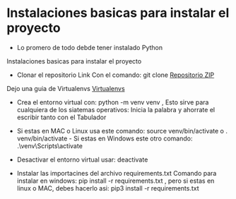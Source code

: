 <h1>Instalaciones basicas para instalar el proyecto</h1>

- Lo promero de todo debde tener instalado Python

Instalaciones basicas para instalar el proyecto

- Clonar el repositorio Link
  Con el comando: git clone [Repositorio ZIP](https://github.com/topgambajrjdeveloper/sergio/archive/refs/heads/main.zip)

Dejo una guia de Virtualenvs
 [Virtualenvs](https://python-guide-es.readthedocs.io/es/guide-es/dev/virtualenvs.html)

- Crea el entorno virtual con: python -m venv venv ,
  Esto sirve para cualquiera de los siatemas operativos:
  Inicia la palabra y ahorrate el escribir tanto con el Tabulador
- Si estas en MAC o Linux usa este comando:
  source venv/bin/activate o . venv/bin/activate
        - Si estas en Windows este otro comando: .\venv\Scripts\activate
- Desactivar el entorno virtual usar: deactivate

- Instalar las importacines del archivo requirements.txt
  Comando para instalar en windows: pip install -r requirements.txt , pero si estas en linux o MAC, debes hacerlo asi: pip3 install -r requirements.txt